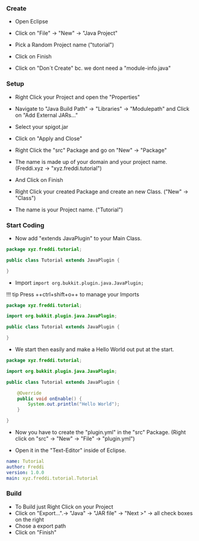 ### Create
* Open Eclipse

* Click on "File" -> "New" -> "Java Project"

* Pick a Random Project name ("tutorial")

* Click on Finish

* Click on "Don´t Create" bc. we dont need a "module-info.java"

### Setup

* Right Click your Project and open the "Properties"

* Navigate to "Java Build Path" -> "Libraries" -> "Modulepath" and Click on "Add External JARs..."

* Select your spigot.jar

* Click on "Apply and Close"

* Right Click the "src" Package and go on "New" -> "Package"

* The name is made up of your domain and your project name. (Freddi.xyz -> "xyz.freddi.tutorial")

* And Click on Finish

* Right Click your created Package and create an new Class. ("New" -> "Class")

* The name is your Project name. ("Tutorial")

### Start Coding

* Now add "extends JavaPlugin" to your Main Class.

``` java hl_lines="3"
package xyz.freddi.tutorial;

public class Tutorial extends JavaPlugin {

}
```
 
* Import `import org.bukkit.plugin.java.JavaPlugin;`

!!! tip
    Press ++ctrl+shift+o++ to manage your Imports
``` java hl_lines="3"
package xyz.freddi.tutorial;

import org.bukkit.plugin.java.JavaPlugin;

public class Tutorial extends JavaPlugin {

}
```

* We start then easily and make a Hello World out put at the start.

``` java hl_lines="7 8 9 10"
package xyz.freddi.tutorial;

import org.bukkit.plugin.java.JavaPlugin;

public class Tutorial extends JavaPlugin {

	@Override
	public void onEnable() {
		System.out.println("Hello World");
	}

}

```



* Now you have to create the "plugin.yml" in the "src" Package. (Right click on "src" -> "New" -> "File" -> "plugin.yml")

* Open it in the "Text-Editor" inside of Eclipse.

``` yml
name: Tutorial
author: Freddi
version: 1.0.0
main: xyz.freddi.tutorial.Tutorial
```

### Build

* To Build just Right Click on your Project
* Click on "Export...".-> "Java" -> "JAR file" -> "Next >" -> all check boxes on the right
* Chose a export path
* Click on "Finish"